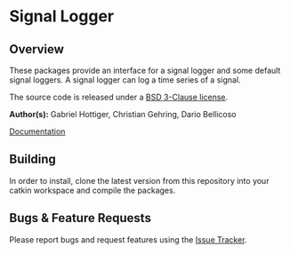 # Signal Logger

## Overview

These packages provide an interface for a signal logger and some default signal loggers. A signal logger can log a time series of a signal.

The source code is released under a [BSD 3-Clause license](LICENSE).

**Author(s):** Gabriel Hottiger, Christian Gehring, Dario Bellicoso

[Documentation](http://docs.leggedrobotics.com/signal_logger_doc/)

## Building

In order to install, clone the latest version from this repository into your catkin workspace and compile the packages.

## Bugs & Feature Requests

Please report bugs and request features using the [Issue Tracker](https://github.com/ANYbotics/signal_logger/issues).
